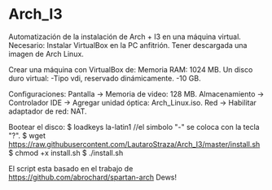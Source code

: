 # Arch_I3
Automatización de la instalación de Arch + I3 en una máquina virtual.
Necesario:
	Instalar VirtualBox en la PC anfitrión.
	Tener descargada una imagen de Arch Linux.

Crear una máquina con VirtualBox de:
	Memoria RAM: 1024 MB.
	Un disco duro virtual:
		-Tipo vdi, reservado dinámicamente.
		-10 GB.

Configuraciones:
	Pantalla -> Memoria de video: 128 MB.
	Almacenamiento -> Controlador IDE -> Agregar unidad óptica: Arch_Linux.iso.
	Red -> Habilitar adaptador de red: NAT.

Bootear el disco:
	$ loadkeys la-latin1		//el simbolo "-" se coloca con la tecla "?".
	$ wget https://raw.githubusercontent.com/LautaroStraza/Arch_I3/master/install.sh
	$ chmod +x install.sh
	$ ./install.sh


El script esta basado en el trabajo de https://github.com/abrochard/spartan-arch
Dews!
